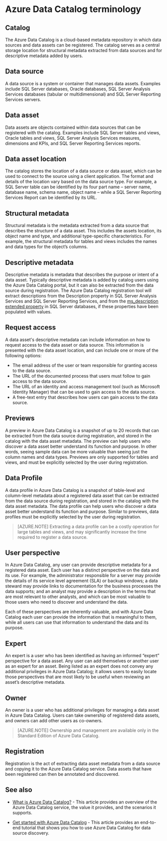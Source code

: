 ﻿<properties
   pageTitle="Azure Data Catalog terminology"
   description="An introduction to concepts and terms used in Azure Data Catalog documentation."
   services="data-catalog"
   documentationCenter=""
   authors="steelanddata"
   manager="NA"
   editor=""
   tags=""/>
<tags
   ms.service="data-catalog"
   ms.devlang="NA"
   ms.topic="article"
   ms.tgt_pltfrm="NA"
   ms.workload="data-catalog"
   ms.date="03/30/2016"
   ms.author="maroche"/>

# Azure Data Catalog terminology

## Catalog

The Azure Data Catalog is a cloud-based metadata repository in which data sources and data assets can be registered. The catalog serves as a central storage location for structural metadata extracted from data sources and for descriptive metadata added by users.

## Data source

A data source is a system or container that manages data assets. Examples include SQL Server databases, Oracle databases, SQL Server Analysis Services databases (tabular or multidimensional) and SQL Server Reporting Services servers.

## Data asset

Data assets are objects contained within data sources that can be registered with the catalog. Examples include SQL Server tables and views, Oracle tables and views, SQL Server Analysis Services measures, dimensions and KPIs, and SQL Server Reporting Services reports.

## Data asset location

The catalog stores the location of a data source or data asset, which can be used to connect to the source using a client application. The format and details of the location vary based on the data source type. For example, a SQL Server table can be identified by its four part name – server name, database name, schema name, object name – while a SQL Server Reporting Services Report can be identified by its URL.

## Structural metadata

Structural metadata is the metadata extracted from a data source that describes the structure of a data asset. This includes the assets location, its object name and type, and additional type-specific characteristics. For example, the structural metadata for tables and views includes the names and data types for the object’s columns.

## Descriptive metadata

Descriptive metadata is metadata that describes the purpose or intent of a data asset. Typically descriptive metadata is added by catalog users using the Azure Data Catalog portal, but it can also be extracted from the data source during registration. The Azure Data Catalog registration tool will extract descriptions from the Description property in SQL Server Analysis Services and SQL Server Reporting Services, and from the [ms_description extended property](https://technet.microsoft.com/library/ms190243.aspx) in SQL Server databases, if these properties have been populated with values.

## Request access

A data asset's descriptive metadata can include information on how to request access to the data asset or data source. This information is presented with the data asset location, and can include one or more of the following options:

- The email address of the user or team responsible for granting access to the data source.
- The URL of the documented process that users must follow to gain access to the data source.
- The URL of an identity and access management tool (such as Microsoft Identity Manager) that can be used to gain access to the data source.
- A free-text entry that describes how users can gain access to the data source.

## Previews

A preview in Azure Data Catalog is a snapshot of up to 20 records that can be extracted from the data source during registration, and stored in the catalog with the data asset metadata. The preview can help users who discover a data asset better understand its function and purpose. In other words, seeing sample data can be more valuable than seeing just the column names and data types.
Previews are only supported for tables and views, and must be explicitly selected by the user during registration.

## Data Profile

A data profile in Azure Data Catalog is a snapshot of table-level and column-level metadata about a registered data asset that can be extracted from the data source during registration, and stored in the catalog with the data asset metadata. The data profile can help users who discover a data asset better understand its function and purpose. Similar to previews, data profiles must be explicitly selected by the user during registration.

> [AZURE.NOTE] Extracting a data profile can be a costly operation for large tables and views, and may significantly increase the time required to register a data source.

## User perspective

In Azure Data Catalog, any user can provide descriptive metadata for a registered data asset. Each user has a distinct perspective on the data and its use. For example, the administrator responsible for a server may provide the details of its service level agreement (SLA) or backup windows; a data steward may provide links to documentation for the business processes the data supports; and an analyst may provide a description in the terms that are most relevant to other analysts, and which can be most valuable to those users who need to discover and understand the data.

Each of these perspectives are inherently valuable, and with Azure Data Catalog each user can provide the information that is meaningful to them, while all users can use that information to understand the data and its purpose.

## Expert

An expert is a user who has been identified as having an informed “expert” perspective for a data asset. Any user can add themselves or another user as an expert for an asset. Being listed as an expert does not convey any additional privileges in Azure Data Catalog; it allows users to easily locate those perspectives that are most likely to be useful when reviewing an asset’s descriptive metadata.

## Owner

An owner is a user who has additional privileges for managing a data asset in Azure Data Catalog. Users can take ownership of registered data assets, and owners can add other users as co-owners.
> [AZURE.NOTE] Ownership and management are available only in the Standard Edition of Azure Data Catalog.

## Registration

Registration is the act of extracting data asset metadata from a data source and copying it to the Azure Data Catalog service. Data assets that have been registered can then be annotated and discovered.

## See also

- [What is Azure Data Catalog?](data-catalog-what-is-data-catalog.md) - This article provides an overview of the Azure Data Catalog service, the value it provides, and the scenarios it supports.

- [Get started with Azure Data Catalog](data-catalog-get-started.md) - This article provides an end-to-end tutorial that shows you how to use Azure Data Catalog for data source discovery.  

